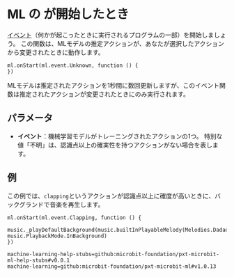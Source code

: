 # ML の が開始したとき

[イベント](/reference/event-handler)（何かが起こったときに実行されるプログラムの一部）を開始しましょう。 この関数は、MLモデルの推定アクションが、あなたが選択したアクションから変更されたときに動作します。

```sig
ml.onStart(ml.event.Unknown, function () {
})
```

MLモデルは推定されたアクションを1秒間に数回更新しますが、このイベント関数は推定されたアクションが変更されたときにのみ実行されます。

## パラメータ

- **イベント**：機械学習モデルがトレーニングされたアクションの1つ。 特別な値「不明」は、認識点以上の確実性を持つアクションがない場合を表します。

## 例

この例では、`clapping`というアクションが認識点以上に確度が高いときに、バックグランドで音楽を再生します。

```blocks
ml.onStart(ml.event.Clapping, function () {
    music._playDefaultBackground(music.builtInPlayableMelody(Melodies.Dadadadum), music.PlaybackMode.InBackground)
})
```

```package
machine-learning-help-stubs=github:microbit-foundation/pxt-microbit-ml-help-stubs#v0.0.1
machine-learning=github:microbit-foundation/pxt-microbit-ml#v1.0.13
```
